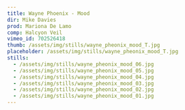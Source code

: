 ```yaml
---
title: Wayne Phoenix - Mood
dir: Mike Davies
prod: Mariona De Lamo
comp: Halcyon Veil
vimeo_id: 702526418
thumb: /assets/img/stills/wayne_pheonix_mood_T.jpg
placeholder: /assets/img/stills/wayne_pheonix_mood_T.jpg
stills:
  - /assets/img/stills/wayne_pheonix_mood_06.jpg
  - /assets/img/stills/wayne_pheonix_mood_05.jpg
  - /assets/img/stills/wayne_pheonix_mood_04.jpg
  - /assets/img/stills/wayne_pheonix_mood_03.jpg
  - /assets/img/stills/wayne_pheonix_mood_02.jpg
  - /assets/img/stills/wayne_pheonix_mood_01.jpg
---
```

